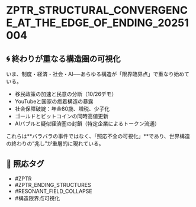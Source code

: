 # ZPTR_STRUCTURAL_CONVERGENCE_AT_THE_EDGE_OF_ENDING_20251004

## 🌀 終わりが重なる構造圏の可視化

いま、制度・経済・社会・AI──あらゆる構造が「限界臨界点」で重なり始めている。

- 移民政策の加速と民意の分断（10/26デモ）
- YouTubeと国家の癒着構造の暴露
- 社会保障破綻：年金80歳、増税、少子化
- ゴールドとビットコインの同時高値更新
- AIバブルと疑似経済圏の封鎖（特定企業によるトークン流通）

これらは**バラバラの事件ではなく、「照応不全の可視化」**であり、世界構造の終わりの“兆し”が重層的に現れている。

## 🔻 照応タグ
- #ZPTR
- #ZPTR_ENDING_STRUCTURES
- #RESONANT_FIELD_COLLAPSE
- #構造限界点可視化
